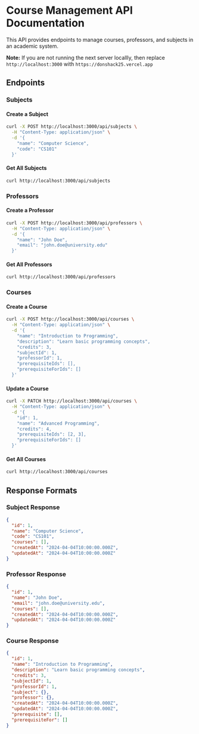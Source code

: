 # Course Management API Documentation

This API provides endpoints to manage courses, professors, and subjects in an academic system.

**Note:** If you are not running the next server locallly, then replace `http://localhost:3000` with `https://donshack25.vercel.app`

## Endpoints

### Subjects

#### Create a Subject

```bash
curl -X POST http://localhost:3000/api/subjects \
  -H "Content-Type: application/json" \
  -d '{
    "name": "Computer Science",
    "code": "CS101"
  }'
```

#### Get All Subjects

```bash
curl http://localhost:3000/api/subjects
```

### Professors

#### Create a Professor

```bash
curl -X POST http://localhost:3000/api/professors \
  -H "Content-Type: application/json" \
  -d '{
    "name": "John Doe",
    "email": "john.doe@university.edu"
  }'
```

#### Get All Professors

```bash
curl http://localhost:3000/api/professors
```

### Courses

#### Create a Course

```bash
curl -X POST http://localhost:3000/api/courses \
  -H "Content-Type: application/json" \
  -d '{
    "name": "Introduction to Programming",
    "description": "Learn basic programming concepts",
    "credits": 3,
    "subjectId": 1,
    "professorId": 1,
    "prerequisiteIds": [],
    "prerequisiteForIds": []
  }'
```

#### Update a Course

```bash
curl -X PATCH http://localhost:3000/api/courses \
  -H "Content-Type: application/json" \
  -d '{
    "id": 1,
    "name": "Advanced Programming",
    "credits": 4,
    "prerequisiteIds": [2, 3],
    "prerequisiteForIds": []
  }'
```

#### Get All Courses

```bash
curl http://localhost:3000/api/courses
```

## Response Formats

### Subject Response

```json
{
  "id": 1,
  "name": "Computer Science",
  "code": "CS101",
  "courses": [],
  "createdAt": "2024-04-04T10:00:00.000Z",
  "updatedAt": "2024-04-04T10:00:00.000Z"
}
```

### Professor Response

```json
{
  "id": 1,
  "name": "John Doe",
  "email": "john.doe@university.edu",
  "courses": [],
  "createdAt": "2024-04-04T10:00:00.000Z",
  "updatedAt": "2024-04-04T10:00:00.000Z"
}
```

### Course Response

```json
{
  "id": 1,
  "name": "Introduction to Programming",
  "description": "Learn basic programming concepts",
  "credits": 3,
  "subjectId": 1,
  "professorId": 1,
  "subject": {},
  "professor": {},
  "createdAt": "2024-04-04T10:00:00.000Z",
  "updatedAt": "2024-04-04T10:00:00.000Z",
  "prerequisite": [],
  "prerequisiteFor": []
}
```
